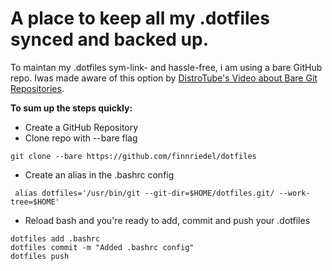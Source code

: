 # A place to keep all my .dotfiles synced and backed up.

To maintan my .dotfiles sym-link- and hassle-free, i am using a bare GitHub repo. Iwas made aware of this option by [DistroTube's Video about Bare Git Repositories](https://www.youtube.com/watch?v=tBoLDpTWVOM&ab_channel=DistroTube).

**To sum up the steps quickly:**

- Create a GitHub Repository
- Clone repo with --bare flag
``` 
git clone --bare https://github.com/finnriedel/dotfiles 
```
- Create an alias in the .bashrc config
```
 alias dotfiles='/usr/bin/git --git-dir=$HOME/dotfiles.git/ --work-tree=$HOME'
```
- Reload bash and you're ready to add, commit and push your .dotfiles
``` 
dotfiles add .bashrc
dotfiles commit -m "Added .bashrc config"
dotfiles push 
```
